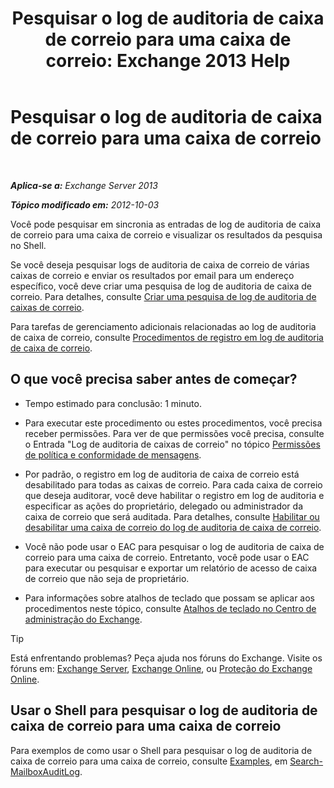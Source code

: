 ﻿---
title: 'Pesquisar o log de auditoria de caixa de correio para uma caixa de correio: Exchange 2013 Help'
TOCTitle: Pesquisar o log de auditoria de caixa de correio para uma caixa de correio
ms:assetid: 5b518a08-3b51-4ba3-bfbd-0e35cc5ff374
ms:mtpsurl: https://technet.microsoft.com/pt-br/library/Ff461930(v=EXCHG.150)
ms:contentKeyID: 50485660
ms.date: 05/22/2018
mtps_version: v=EXCHG.150
ms.translationtype: MT
---

# Pesquisar o log de auditoria de caixa de correio para uma caixa de correio

 

_**Aplica-se a:** Exchange Server 2013_

_**Tópico modificado em:** 2012-10-03_

Você pode pesquisar em sincronia as entradas de log de auditoria de caixa de correio para uma caixa de correio e visualizar os resultados da pesquisa no Shell.

Se você deseja pesquisar logs de auditoria de caixa de correio de várias caixas de correio e enviar os resultados por email para um endereço específico, você deve criar uma pesquisa de log de auditoria de caixa de correio. Para detalhes, consulte [Criar uma pesquisa de log de auditoria de caixas de correio](create-a-mailbox-audit-log-search-exchange-2013-help.md).

Para tarefas de gerenciamento adicionais relacionadas ao log de auditoria de caixa de correio, consulte [Procedimentos de registro em log de auditoria de caixa de correio](mailbox-audit-logging-procedures-exchange-2013-help.md).

## O que você precisa saber antes de começar?

  - Tempo estimado para conclusão: 1 minuto.

  - Para executar este procedimento ou estes procedimentos, você precisa receber permissões. Para ver de que permissões você precisa, consulte o Entrada "Log de auditoria de caixas de correio" no tópico [Permissões de política e conformidade de mensagens](messaging-policy-and-compliance-permissions-exchange-2013-help.md).

  - Por padrão, o registro em log de auditoria de caixa de correio está desabilitado para todas as caixas de correio. Para cada caixa de correio que deseja auditorar, você deve habilitar o registro em log de auditoria e especificar as ações do proprietário, delegado ou administrador da caixa de correio que será auditada. Para detalhes, consulte [Habilitar ou desabilitar uma caixa de correio do log de auditoria de caixa de correio](enable-or-disable-mailbox-audit-logging-for-a-mailbox-exchange-2013-help.md).

  - Você não pode usar o EAC para pesquisar o log de auditoria de caixa de correio para uma caixa de correio. Entretanto, você pode usar o EAC para executar ou pesquisar e exportar um relatório de acesso de caixa de correio que não seja de proprietário.

  - Para informações sobre atalhos de teclado que possam se aplicar aos procedimentos neste tópico, consulte [Atalhos de teclado no Centro de administração do Exchange](keyboard-shortcuts-in-the-exchange-admin-center-exchange-online-protection-help.md).


> [!TIP]
> Está enfrentando problemas? Peça ajuda nos fóruns do Exchange. Visite os fóruns em: <A href="https://go.microsoft.com/fwlink/p/?linkid=60612">Exchange Server</A>, <A href="https://go.microsoft.com/fwlink/p/?linkid=267542">Exchange Online</A>, ou <A href="https://go.microsoft.com/fwlink/p/?linkid=285351">Proteção do Exchange Online</A>.



## Usar o Shell para pesquisar o log de auditoria de caixa de correio para uma caixa de correio

Para exemplos de como usar o Shell para pesquisar o log de auditoria de caixa de correio para uma caixa de correio, consulte [Examples](https://technet.microsoft.com/pt-br/ff522360\(exchg.150\)#examples), em [Search-MailboxAuditLog](https://technet.microsoft.com/pt-br/library/ff522360\(v=exchg.150\)).

